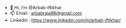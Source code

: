 - 👋 Hi, I’m @Arbab-Iftikhar
- 📫 Email : arbabraja88@gmail.com
- Linkedin : https://www.linkedin.com/in/arbab-iftikhar/

